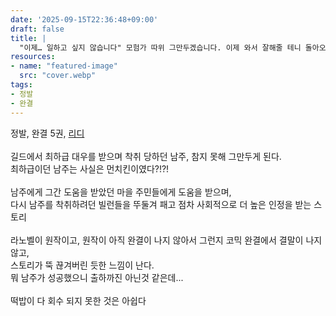 ```yaml
---
date: '2025-09-15T22:36:48+09:00'
draft: false
title: |
  "이제… 일하고 싶지 않습니다" 모험가 따위 그만두겠습니다. 이제 와서 잘해줄 테니 돌아오라고 해도 거절합니다. 저는 절―대 일하지 않습니다.
resources:
- name: "featured-image"
  src: "cover.webp"
tags:
- 정발
- 완결
---
```


정발, 완결 5권, [리디](https://ridibooks.com/books/3010011652)  
\
길드에서 최하급 대우를 받으며 착취 당하던 남주, 참지 못해 그만두게 된다.  
최하급이던 남주는 사실은 먼치킨이였다?!?!  
\
남주에게 그간 도움을 받았던 마을 주민들에게 도움을 받으며,  
다시 남주를 착취하려던 빌런들을 뚜둘겨 패고 점차 사회적으로 더 높은 인정을 받는 스토리  
\
라노벨이 원작이고, 원작이 아직 완결이 나지 않아서 그런지 코믹 완결에서 결말이 나지 않고,  
스토리가 뚝 끊겨버린 듯한 느낌이 난다.  
뭐 남주가 성공했으니 출하까진 아닌것 같은데...  
\
떡밥이 다 회수 되지 못한 것은 아쉽다  